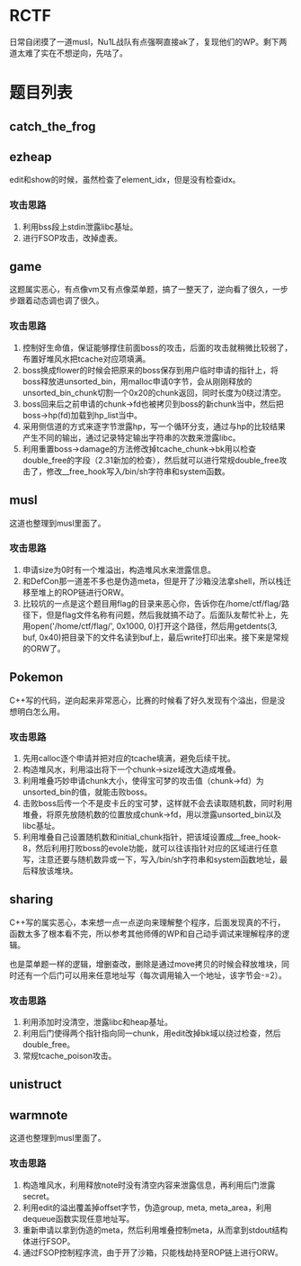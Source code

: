 # RCTF 

日常自闭摸了一道musl，Nu1L战队有点强啊直接ak了，复现他们的WP。剩下两道太难了实在不想逆向，先咕了。

# 题目列表

## catch_the_frog


## ezheap

edit和show的时候，虽然检查了element_idx，但是没有检查idx。

### 攻击思路
1. 利用bss段上stdin泄露libc基址。
2. 进行FSOP攻击，改掉虚表。

## game

这题属实恶心，有点像vm又有点像菜单题，搞了一整天了，逆向看了很久，一步步跟着动态调也调了很久。

### 攻击思路
1. 控制好生命值，保证能够撑住前面boss的攻击，后面的攻击就稍微比较弱了，布置好堆风水把tcache对应项填满。
2. boss换成flower的时候会把原来的boss保存到用户临时申请的指针上，将boss释放进unsorted_bin，用malloc申请0字节，会从刚刚释放的unsorted_bin_chunk切割一个0x20的chunk返回，同时长度为0绕过清空。
3. boss回来后之前申请的chunk->fd也被拷贝到boss的新chunk当中，然后把boss->hp(fd)加载到hp_list当中。
4. 采用侧信道的方式来逐字节泄露hp，写一个循环分支，通过与hp的比较结果产生不同的输出，通过记录特定输出字符串的次数来泄露libc。
5. 利用重置boss->damage的方法修改掉tcache_chunk->bk用以检查double_free的字段（2.31新加的检查），然后就可以进行常规double_free攻击了，修改__free_hook写入/bin/sh字符串和system函数。


## musl

这道也整理到musl里面了。

### 攻击思路
1. 申请size为0时有一个堆溢出，构造堆风水来泄露信息。
2. 和DefCon那一道差不多也是伪造meta，但是开了沙箱没法拿shell，所以栈迁移至堆上的ROP链进行ORW。
3. 比较坑的一点是这个题目用flag的目录来恶心你，告诉你在/home/ctf/flag/路径下，但是flag文件名称有问题，然后我就搞不动了。后面队友帮忙补上，先用open('/home/ctf/flag/', 0x1000, 0)打开这个路径，然后用getdents(3, buf, 0x40)把目录下的文件名读到buf上，最后write打印出来。接下来是常规的ORW了。

## Pokemon

C++写的代码，逆向起来非常恶心，比赛的时候看了好久发现有个溢出，但是没想明白怎么用。

### 攻击思路
1. 先用calloc逐个申请并把对应的tcache填满，避免后续干扰。
2. 构造堆风水，利用溢出将下一个chunk->size域改大造成堆叠。
3. 利用堆叠巧妙申请chunk大小，使得宝可梦的攻击值（chunk->fd）为unsorted_bin的值，就能击败boss。
4. 击败boss后传一个不是皮卡丘的宝可梦，这样就不会去读取随机数，同时利用堆叠，将原先放随机数的位置放成chunk->fd，用以泄露unsorted_bin以及libc基址。
5. 利用堆叠自己设置随机数和initial_chunk指针，把该域设置成__free_hook-8，然后利用打败boss的evole功能，就可以往该指针对应的区域进行任意写，注意还要与随机数异或一下，写入/bin/sh字符串和system函数地址，最后释放该堆块。

## sharing

C++写的属实恶心，本来想一点一点逆向来理解整个程序，后面发现真的不行，函数太多了根本看不完，所以参考其他师傅的WP和自己动手调试来理解程序的逻辑。

也是菜单题一样的逻辑，增删查改，删除是通过move拷贝的时候会释放堆块，同时还有一个后门可以用来任意地址写（每次调用输入一个地址，该字节会-=2）。

### 攻击思路
1. 利用添加时没清空，泄露libc和heap基址。
2. 利用后门使得两个指针指向同一chunk，用edit改掉bk域以绕过检查，然后double_free。
3. 常规tcache_poison攻击。

## unistruct


## warmnote

这道也整理到musl里面了。

### 攻击思路
1. 构造堆风水，利用释放note时没有清空内容来泄露信息，再利用后门泄露secret。
2. 利用edit的溢出覆盖掉offset字节，伪造group, meta, meta_area，利用dequeue函数实现任意地址写。
3. 重新申请以拿到伪造的meta，然后利用堆叠控制meta，从而拿到stdout结构体进行FSOP。
4. 通过FSOP控制程序流，由于开了沙箱，只能栈劫持至ROP链上进行ORW。
